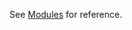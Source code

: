 See [Modules](https://ash.center/docs/toolkit/ansible-avalanche-collection/reference/modules) for reference.
